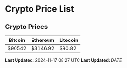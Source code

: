 # Crypto Price List

## Crypto Prices
| Bitcoin | Ethereum | Litecoin |
| ------- | -------- | -------- |
| $90542 | $3146.92 | $90.82 |
**Last Updated:** 2024-11-17 08:27 UTC
**Last Updated:** $DATE$
